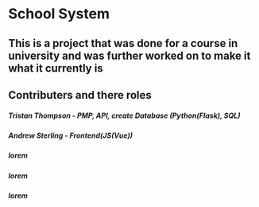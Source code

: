 # School System
## This is a project that was done for a course in university and was further worked on to make it what it currently is

## Contributers and there roles
##### Tristan Thompson - PMP, API, create Database (Python(Flask), SQL)
##### Andrew Sterling - Frontend(JS(Vue))
##### lorem
##### lorem
##### lorem
